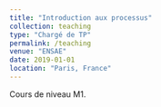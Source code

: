 ```yaml
---
title: "Introduction aux processus"
collection: teaching
type: "Chargé de TP"
permalink: /teaching
venue: "ENSAE"
date: 2019-01-01
location: "Paris, France"
---
```


Cours de niveau M1.
